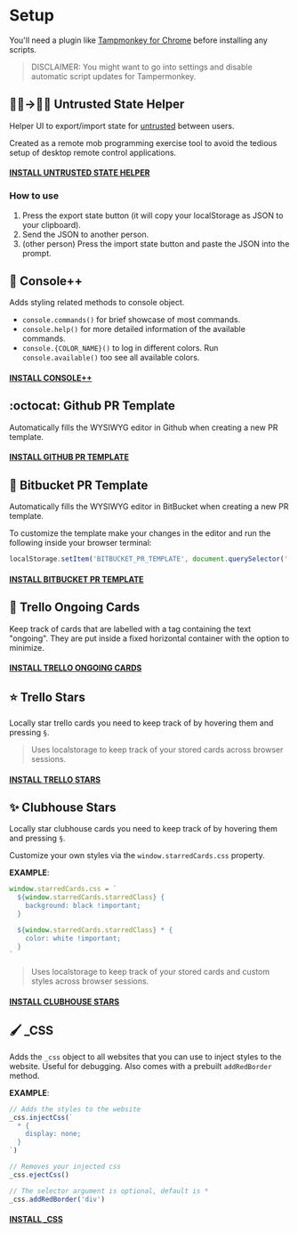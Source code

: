 # Setup

You'll need a plugin like [Tampmonkey for Chrome](https://chrome.google.com/webstore/detail/tampermonkey/dhdgffkkebhmkfjojejmpbldmpobfkfo) before installing any scripts.

> DISCLAIMER: You might want to go into settings and disable automatic script updates for Tampermonkey.

## 👩‍💻→👨‍💻 Untrusted State Helper

Helper UI to export/import state for [untrusted](https://alexnisnevich.github.io/untrusted/) between users.

Created as a remote mob programming exercise tool to avoid the tedious setup of desktop remote control applications.

#### [INSTALL UNTRUSTED STATE HELPER](https://github.com/Saschamz/userscripts/raw/master/untrusted-state-helper.user.js)

### How to use

1. Press the export state button (it will copy your localStorage as JSON to your clipboard).
2. Send the JSON to another person.
3. (other person) Press the import state button and paste the JSON into the prompt.

## 🌈 Console++

Adds styling related methods to console object.

- `console.commands()` for brief showcase of most commands.
- `console.help()` for more detailed information of the available commands.
- `console.{COLOR_NAME}()` to log in different colors. Run `console.available()` too see all available colors.

#### [INSTALL CONSOLE++](https://github.com/Saschamz/userscripts/raw/master/Console%2B%2B.user.js)

## :octocat: Github PR Template

Automatically fills the WYSIWYG editor in Github when creating a new PR template.

#### [INSTALL GITHUB PR TEMPLATE](https://github.com/Saschamz/userscripts/raw/master/github-pr-template.user.js)

## 📄 Bitbucket PR Template

Automatically fills the WYSIWYG editor in BitBucket when creating a new PR template.

To customize the template make your changes in the editor and run the following inside your browser terminal:

```javascript
localStorage.setItem('BITBUCKET_PR_TEMPLATE', document.querySelector('.ProseMirror').innerHTML)
```

#### [INSTALL BITBUCKET PR TEMPLATE](https://github.com/Saschamz/userscripts/raw/master/bitbucket-pr-template.user.js)

## 🎴️ Trello Ongoing Cards

Keep track of cards that are labelled with a tag containing the text "ongoing".
They are put inside a fixed horizontal container with the option to minimize.

#### [INSTALL TRELLO ONGOING CARDS](https://github.com/Saschamz/userscripts/raw/master/trello-ongoing.user.js)

## ⭐️ Trello Stars

Locally star trello cards you need to keep track of by hovering them and pressing `§`.

> Uses localstorage to keep track of your stored cards across browser sessions.

#### [INSTALL TRELLO STARS](https://github.com/Saschamz/userscripts/raw/master/trello-stars.user.js)

## ✨ Clubhouse Stars

Locally star clubhouse cards you need to keep track of by hovering them and pressing `§`.

Customize your own styles via the `window.starredCards.css` property.

**EXAMPLE**:

```javascript
window.starredCards.css = `
  ${window.starredCards.starredClass} {
    background: black !important;
  }

  ${window.starredCards.starredClass} * {
    color: white !important;
  }
`
```

> Uses localstorage to keep track of your stored cards and custom styles across browser sessions.

#### [INSTALL CLUBHOUSE STARS](https://github.com/Saschamz/userscripts/raw/master/clubhouse-stars.user.js)

## 🖌 \_CSS

Adds the `_css` object to all websites that you can use to inject styles to the website. Useful for debugging. Also comes with a prebuilt `addRedBorder` method.

**EXAMPLE**:

```javascript
// Adds the styles to the website
_css.injectCss(`
  * {
    display: none;
  }
`)

// Removes your injected css
_css.ejectCss()

// The selector argument is optional, default is *
_css.addRedBorder('div')
```

#### [INSTALL \_CSS](https://github.com/Saschamz/userscripts/raw/master/_css.user.js)
